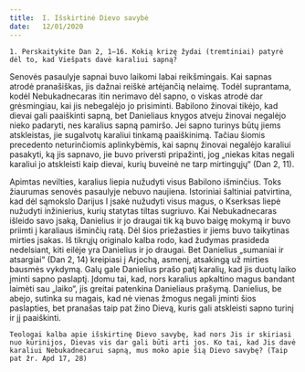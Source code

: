 ```yaml
---
title:  I. Išskirtinė Dievo savybė
date:   12/01/2020
---
```


`1. Perskaitykite Dan 2, 1–16. Kokią krizę žydai (tremtiniai) patyrė dėl to, kad Viešpats davė karaliui sapną?`
														
Senovės pasaulyje sapnai buvo laikomi labai reikšmingais. Kai sapnas atrodė pranašiškas, jis dažnai reiškė artėjančią nelaimę. Todėl suprantama, kodėl Nebukadnecaras itin nerimavo dėl sapno, o viskas atrodė dar grėsmingiau, kai jis nebegalėjo jo prisiminti. Babilono žinovai tikėjo, kad dievai gali paaiškinti sapną, bet Danieliaus knygos atveju žinovai negalėjo nieko padaryti, nes karalius sapną pamiršo. Jei sapno turinys būtų jiems atskleistas, jie sugalvotų karaliui tinkamą paaiškinimą. Tačiau šiomis precedento neturinčiomis aplinkybėmis, kai sapnų žinovai negalėjo karaliui pasakyti, ką jis sapnavo, jie buvo priversti pripažinti, jog „niekas kitas negali karaliui jo atskleisti kaip dievai, kurių buveinė ne tarp mirtingųjų“ (Dan 2, 11).

Apimtas nevilties, karalius liepia nužudyti visus Babilono išminčius. Toks žiaurumas senovės pasaulyje nebuvo naujiena. Istoriniai šaltiniai patvirtina, kad dėl sąmokslo Darijus I įsakė nužudyti visus magus, o Kserksas liepė nužudyti inžinierius, kurių statytas tiltas sugriuvo. Kai Nebukadnecaras išleido savo įsaką, Danielius ir jo draugai tik ką buvo baigę mokymą ir buvo priimti į karaliaus išminčių ratą. Dėl šios priežasties ir jiems buvo taikytinas mirties įsakas. Iš tikrųjų originalo kalba rodo, kad žudymas prasideda nedelsiant, kiti eilėje yra Danielius ir jo draugai. Bet Danielius „sumaniai ir atsargiai“ (Dan 2, 14) kreipiasi į Arjochą, asmenį, atsakingą už mirties bausmės vykdymą. Galų gale Danielius prašo patį karalių, kad jis duotų laiko įminti sapno paslaptį. Įdomu tai, kad, nors karalius apkaltino magus bandant laimėti sau „laiko“, jis greitai patenkina Danieliaus prašymą. Danielius, be abejo, sutinka su magais, kad nė vienas žmogus negali įminti šios paslapties, bet pranašas taip pat žino Dievą, kuris gali atskleisti sapno turinį ir jį paaiškinti.

`Teologai kalba apie išskirtinę Dievo savybę, kad nors Jis ir skiriasi nuo kūrinijos, Dievas vis dar gali būti arti jos. Ko tai, kad Jis davė karaliui Nebukadnecarui sapną, mus moko apie šią Dievo savybę? (Taip pat žr. Apd 17, 28)`
